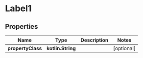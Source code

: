 
# Label1

## Properties
| Name | Type | Description | Notes |
| ------------ | ------------- | ------------- | ------------- |
| **propertyClass** | **kotlin.String** |  |  [optional] |



